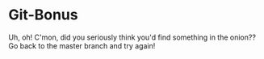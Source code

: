 # Git-Bonus
Uh, oh! C'mon, did you seriously think you'd find something in the onion?? Go back to the master branch and try again!
